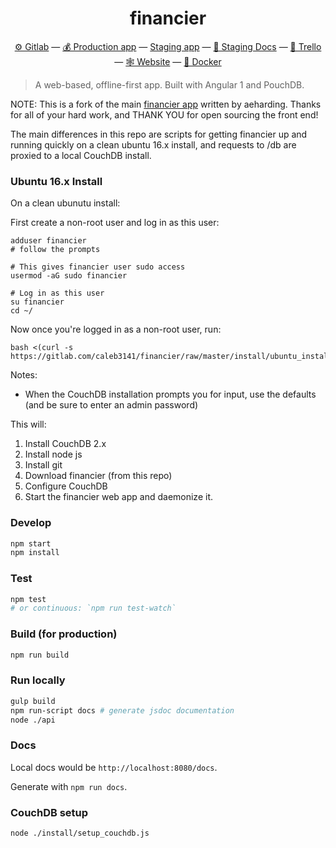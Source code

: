 <h1 align="center">financier</h1>

<p align="center">
  <a href="https://gitlab.com/financier/financier">⚙ Gitlab</a> —
  <a href="https://app.financier.io">💰 Production app</a> —
  <a href="https://staging.financier.io">Staging app</a> —
  <a href="https://staging.financier.io/docs">📗 Staging Docs</a> —
  <a href="https://trello.com/b/bXcFuXrm">📢 Trello</a> —
  <a href="https://financier.io">🕸 Website</a> —
  <a href="https://gitlab.com/financier/financier/container_registry">🐳 Docker</a>
</p>

> A web-based, offline-first app. Built with Angular 1 and PouchDB.

NOTE: This is a fork of the main <a href="https://gitlab.com/financier/financier">financier app</a> written by aeharding.  Thanks for all of your hard work, and THANK YOU for open sourcing the front end!

The main differences in this repo are scripts for getting financier up and running quickly on a clean ubuntu 16.x install, and requests to /db are proxied to a local CouchDB install.

### Ubuntu 16.x Install

On a clean ubunutu install:

First create a non-root user and log in as this user:

```
adduser financier
# follow the prompts

# This gives financier user sudo access
usermod -aG sudo financier

# Log in as this user
su financier
cd ~/
```

Now once you're logged in as a non-root user, run:

```
bash <(curl -s https://gitlab.com/caleb3141/financier/raw/master/install/ubuntu_install.sh)
```

Notes:
* When the CouchDB installation prompts you for input, use the defaults (and be sure to enter an admin password)

This will:
1. Install CouchDB 2.x
1. Install node js
1. Install git
1. Download financier (from this repo)
1. Configure CouchDB
1. Start the financier web app and daemonize it.

### Develop

```sh
npm start
npm install
```

### Test

```sh
npm test
# or continuous: `npm run test-watch`
```

### Build (for production)

```sh
npm run build
```

### Run locally

```sh
gulp build
npm run-script docs # generate jsdoc documentation
node ./api
```

### Docs

Local docs would be `http://localhost:8080/docs`.

Generate with `npm run docs`.


### CouchDB setup

```
node ./install/setup_couchdb.js
```